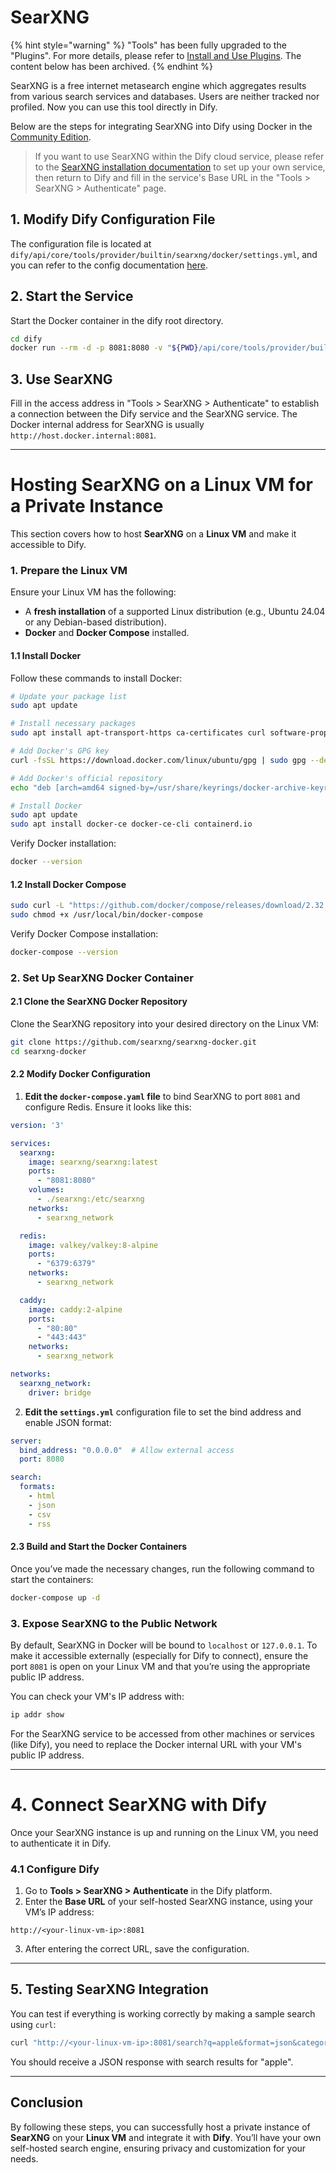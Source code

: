# SearXNG

{% hint style="warning" %}
"Tools" has been fully upgraded to the "Plugins". For more details, please refer to [Install and Use Plugins](https://docs.dify.ai/plugins/quick-start/install-plugins). The content below has been archived.
{% endhint %}

SearXNG is a free internet metasearch engine which aggregates results from various search services and databases. Users are neither tracked nor profiled. Now you can use this tool directly in Dify.

Below are the steps for integrating SearXNG into Dify using Docker in the [Community Edition](https://docs.dify.ai/getting-started/install-self-hosted/docker-compose).

> If you want to use SearXNG within the Dify cloud service, please refer to the [SearXNG installation documentation](https://docs.searxng.org/admin/installation.html) to set up your own service, then return to Dify and fill in the service's Base URL in the "Tools > SearXNG > Authenticate" page.

## 1. Modify Dify Configuration File

The configuration file is located at `dify/api/core/tools/provider/builtin/searxng/docker/settings.yml`, and you can refer to the config documentation [here](https://docs.searxng.org/admin/settings/index.html).

## 2. Start the Service

Start the Docker container in the dify root directory.

```bash
cd dify
docker run --rm -d -p 8081:8080 -v "${PWD}/api/core/tools/provider/builtin/searxng/docker:/etc/searxng" searxng/searxng
```

## 3. Use SearXNG

Fill in the access address in "Tools > SearXNG > Authenticate" to establish a connection between the Dify service and the SearXNG service. The Docker internal address for SearXNG is usually `http://host.docker.internal:8081`.

---

# Hosting SearXNG on a Linux VM for a Private Instance

This section covers how to host **SearXNG** on a **Linux VM** and make it accessible to Dify.

### 1. Prepare the Linux VM

Ensure your Linux VM has the following:

- A **fresh installation** of a supported Linux distribution (e.g., Ubuntu 24.04 or any Debian-based distribution).
- **Docker** and **Docker Compose** installed.

#### 1.1 Install Docker

Follow these commands to install Docker:

```bash
# Update your package list
sudo apt update

# Install necessary packages
sudo apt install apt-transport-https ca-certificates curl software-properties-common

# Add Docker's GPG key
curl -fsSL https://download.docker.com/linux/ubuntu/gpg | sudo gpg --dearmor -o /usr/share/keyrings/docker-archive-keyring.gpg

# Add Docker's official repository
echo "deb [arch=amd64 signed-by=/usr/share/keyrings/docker-archive-keyring.gpg] https://download.docker.com/linux/ubuntu $(lsb_release -cs) stable" | sudo tee /etc/apt/sources.list.d/docker.list > /dev/null

# Install Docker
sudo apt update
sudo apt install docker-ce docker-ce-cli containerd.io
```

Verify Docker installation:

```bash
docker --version
```

#### 1.2 Install Docker Compose

```bash
sudo curl -L "https://github.com/docker/compose/releases/download/2.32.1/docker-compose-$(uname -s)-$(uname -m)" -o /usr/local/bin/docker-compose
sudo chmod +x /usr/local/bin/docker-compose
```

Verify Docker Compose installation:

```bash
docker-compose --version
```

### 2. Set Up SearXNG Docker Container

#### 2.1 Clone the SearXNG Docker Repository

Clone the SearXNG repository into your desired directory on the Linux VM:

```bash
git clone https://github.com/searxng/searxng-docker.git
cd searxng-docker
```

#### 2.2 Modify Docker Configuration

1. **Edit the `docker-compose.yaml` file** to bind SearXNG to port `8081` and configure Redis. Ensure it looks like this:

```yaml
version: '3'

services:
  searxng:
    image: searxng/searxng:latest
    ports:
      - "8081:8080"
    volumes:
      - ./searxng:/etc/searxng
    networks:
      - searxng_network

  redis:
    image: valkey/valkey:8-alpine
    ports:
      - "6379:6379"
    networks:
      - searxng_network

  caddy:
    image: caddy:2-alpine
    ports:
      - "80:80"
      - "443:443"
    networks:
      - searxng_network

networks:
  searxng_network:
    driver: bridge
```

2. **Edit the `settings.yml`** configuration file to set the bind address and enable JSON format:

```yaml
server:
  bind_address: "0.0.0.0"  # Allow external access
  port: 8080

search:
  formats:
    - html
    - json
    - csv
    - rss
```

#### 2.3 Build and Start the Docker Containers

Once you’ve made the necessary changes, run the following command to start the containers:

```bash
docker-compose up -d
```

### 3. Expose SearXNG to the Public Network

By default, SearXNG in Docker will be bound to `localhost` or `127.0.0.1`. To make it accessible externally (especially for Dify to connect), ensure the port `8081` is open on your Linux VM and that you’re using the appropriate public IP address.

You can check your VM's IP address with:

```bash
ip addr show
```

For the SearXNG service to be accessed from other machines or services (like Dify), you need to replace the Docker internal URL with your VM's public IP address.

---

# 4. Connect SearXNG with Dify

Once your SearXNG instance is up and running on the Linux VM, you need to authenticate it in Dify.

### 4.1 Configure Dify

1. Go to **Tools > SearXNG > Authenticate** in the Dify platform.
2. Enter the **Base URL** of your self-hosted SearXNG instance, using your VM’s IP address:

```text
http://<your-linux-vm-ip>:8081
```

3. After entering the correct URL, save the configuration.

---

## 5. Testing SearXNG Integration

You can test if everything is working correctly by making a sample search using `curl`:

```bash
curl "http://<your-linux-vm-ip>:8081/search?q=apple&format=json&categories=general"
```

You should receive a JSON response with search results for "apple".

---

## Conclusion

By following these steps, you can successfully host a private instance of **SearXNG** on your **Linux VM** and integrate it with **Dify**. You’ll have your own self-hosted search engine, ensuring privacy and customization for your needs.
